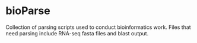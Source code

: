 # bioParse
Collection of parsing scripts used to conduct bioinformatics work. Files that need parsing include RNA-seq fasta files and blast output.
